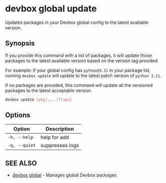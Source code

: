 # devbox global update

Updates packages in your Devbox global config to the latest available version.

## Synopsis

If you provide this command with a list of packages, it will update those packages to the latest available version based on the version tag provided.

For example: if your global config has `python@3.11` in your package list, running `devbox update` will update to the latest patch version of `python 3.11`.

If no packages are provided, this command will update all the versioned packages to the latest acceptable version.

```bash
devbox update [pkg]... [flags]
```

## Options

<!-- Markdown Table of Options -->
| Option | Description |
| --- | --- |
| `-h, --help` | help for add |
| `-q, --quiet` | suppresses logs |

## SEE ALSO

* [devbox global](devbox_global.md)	 - Manages global Devbox packages

